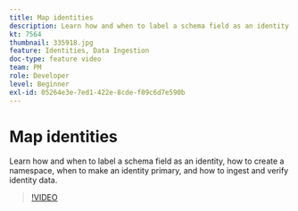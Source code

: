```yaml
---
title: Map identities
description: Learn how and when to label a schema field as an identity and how to create a namespace. Learn when to make an identity primary and how to ingest and verify identity data.
kt: 7564
thumbnail: 335918.jpg
feature: Identities, Data Ingestion
doc-type: feature video
team: PM
role: Developer
level: Beginner
exl-id: 05264e3e-7ed1-422e-8cde-f09c6d7e590b
---
```

# Map identities

Learn how and when to label a schema field as an identity, how to create a namespace, when to make an identity primary, and how to ingest and verify identity data.

>[!VIDEO](https://video.tv.adobe.com/v/335918?quality=12)
